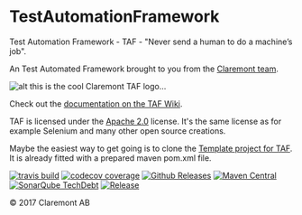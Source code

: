 # TestAutomationFramework
Test Automation Framework - TAF - "Never send a human to do a machine’s job".

An Test Automated Framework brought to you from the [Claremont team](http://www.claremont.se).

![alt this is the cool Claremont TAF logo...](http://46.101.193.212/TAF/images/Taf3_transp.png)

Check out the [documentation on the TAF Wiki](https://github.com/claremontqualitymanagement/TestAutomationFramework/wiki). 

TAF is licensed under the [Apache 2.0](https://www.apache.org/licenses/LICENSE-2.0) license. It's the same license as for example Selenium and many other open source creations. 

Maybe the easiest way to get going is to clone the [Template project for TAF](https://github.com/claremontqualitymanagement/TemplateProjectForTAF "Template project for TAF"). It is already fitted with a prepared maven pom.xml file.



[![travis build](https://img.shields.io/travis/claremontqualitymanagement/TestAutomationFramework.svg?style=flat-square)](https://travis-ci.org/claremontqualitymanagement/TestAutomationFramework)
[![codecov coverage](https://img.shields.io/codecov/c/github/claremontqualitymanagement/TestAutomationFramework.svg?style=flat-square)](https://github.com/claremontqualitymanagement/TestAutomationFramework)
[![Github Releases](https://img.shields.io/github/downloads/atom/atom/latest/total.svg)](https://github.com/claremontqualitymanagement/TestAutomationFramework/releases)
[![Maven Central](https://img.shields.io/maven-central/v/org.apache.maven/apache-maven.svg)](https://github.com/claremontqualitymanagement/TestAutomationFramework)
[![SonarQube TechDebt](https://img.shields.io/sonar/http/sonar.qatools.ru/ru.yandex.qatools.allure:allure-core/tech_debt.svg)](https://sonarqube.com/dashboard/index?id=se.claremont%3ATestAutomationFramework)
[![Release](https://jitpack.io/v/codebulb/crudlet.svg)](https://jitpack.io/#claremontqualitymanagement/TestAutomationFramework)

© 2017 Claremont AB
